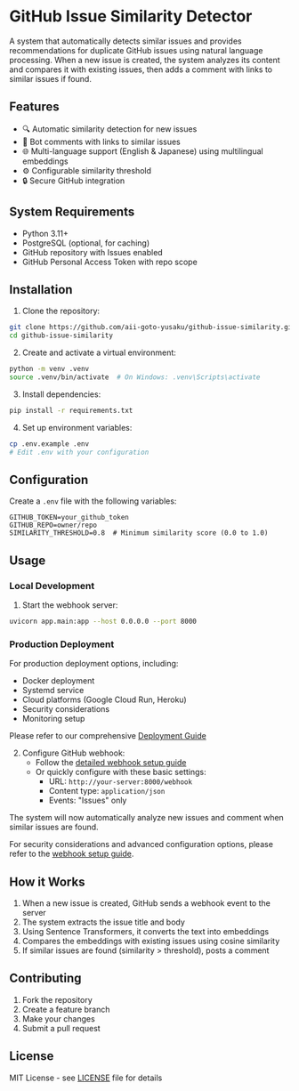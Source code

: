 # GitHub Issue Similarity Detector

A system that automatically detects similar issues and provides recommendations for duplicate GitHub issues using natural language processing. When a new issue is created, the system analyzes its content and compares it with existing issues, then adds a comment with links to similar issues if found.

## Features

- 🔍 Automatic similarity detection for new issues
- 🤖 Bot comments with links to similar issues
- 🌐 Multi-language support (English & Japanese) using multilingual embeddings
- ⚙️ Configurable similarity threshold
- 🔒 Secure GitHub integration

## System Requirements

- Python 3.11+
- PostgreSQL (optional, for caching)
- GitHub repository with Issues enabled
- GitHub Personal Access Token with repo scope

## Installation

1. Clone the repository:
```bash
git clone https://github.com/aii-goto-yusaku/github-issue-similarity.git
cd github-issue-similarity
```

2. Create and activate a virtual environment:
```bash
python -m venv .venv
source .venv/bin/activate  # On Windows: .venv\Scripts\activate
```

3. Install dependencies:
```bash
pip install -r requirements.txt
```

4. Set up environment variables:
```bash
cp .env.example .env
# Edit .env with your configuration
```

## Configuration

Create a `.env` file with the following variables:

```env
GITHUB_TOKEN=your_github_token
GITHUB_REPO=owner/repo
SIMILARITY_THRESHOLD=0.8  # Minimum similarity score (0.0 to 1.0)
```

## Usage

### Local Development

1. Start the webhook server:
```bash
uvicorn app.main:app --host 0.0.0.0 --port 8000
```

### Production Deployment

For production deployment options, including:
- Docker deployment
- Systemd service
- Cloud platforms (Google Cloud Run, Heroku)
- Security considerations
- Monitoring setup

Please refer to our comprehensive [Deployment Guide](docs/deployment.md)

2. Configure GitHub webhook:
   - Follow the [detailed webhook setup guide](docs/webhook-setup.md)
   - Or quickly configure with these basic settings:
     - URL: `http://your-server:8000/webhook`
     - Content type: `application/json`
     - Events: "Issues" only

The system will now automatically analyze new issues and comment when similar issues are found.

For security considerations and advanced configuration options, please refer to the [webhook setup guide](docs/webhook-setup.md).

## How it Works

1. When a new issue is created, GitHub sends a webhook event to the server
2. The system extracts the issue title and body
3. Using Sentence Transformers, it converts the text into embeddings
4. Compares the embeddings with existing issues using cosine similarity
5. If similar issues are found (similarity > threshold), posts a comment

## Contributing

1. Fork the repository
2. Create a feature branch
3. Make your changes
4. Submit a pull request

## License

MIT License - see [LICENSE](LICENSE) file for details
